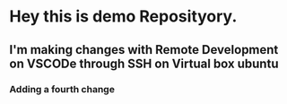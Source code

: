# Hey this is demo Reposityory.

## I'm making changes with Remote Development on VSCODe through SSH on Virtual box ubuntu
### Adding a fourth change
